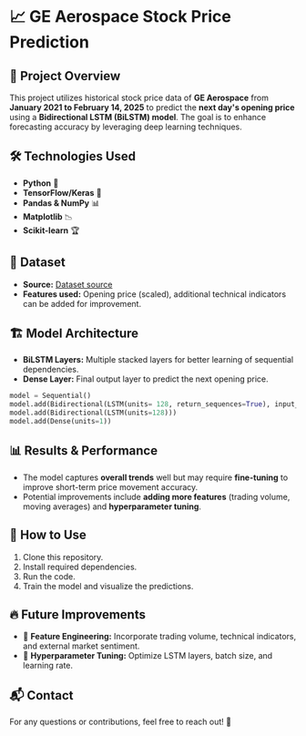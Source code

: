 # 📈 GE Aerospace Stock Price Prediction

## 📌 Project Overview
This project utilizes historical stock price data of **GE Aerospace** from **January 2021 to February 14, 2025** to predict the **next day's opening price** using a **Bidirectional LSTM (BiLSTM) model**. The goal is to enhance forecasting accuracy by leveraging deep learning techniques.

## 🛠️ Technologies Used
- **Python** 🐍
- **TensorFlow/Keras** 🤖
- **Pandas & NumPy** 📊
- **Matplotlib** 📉
- **Scikit-learn** 🏆

## 📂 Dataset
- **Source:** [Dataset source](https://www.investing.com/equities/general-electric-historical-data)
- **Features used:** Opening price (scaled), additional technical indicators can be added for improvement.

## 🏗️ Model Architecture
- **BiLSTM Layers:** Multiple stacked layers for better learning of sequential dependencies.
- **Dense Layer:** Final output layer to predict the next opening price.

```python
model = Sequential()
model.add(Bidirectional(LSTM(units= 128, return_sequences=True), input_shape=(X_train.shape[1], 1)))
model.add(Bidirectional(LSTM(units=128)))
model.add(Dense(units=1))
```

## 📊 Results & Performance
- The model captures **overall trends** well but may require **fine-tuning** to improve short-term price movement accuracy.
- Potential improvements include **adding more features** (trading volume, moving averages) and **hyperparameter tuning**.

## 🚀 How to Use
1. Clone this repository.
2. Install required dependencies.
3. Run the code.
4. Train the model and visualize the predictions.

## 🔥 Future Improvements
- 📌 **Feature Engineering:** Incorporate trading volume, technical indicators, and external market sentiment.
- 🎯 **Hyperparameter Tuning:** Optimize LSTM layers, batch size, and learning rate.

## 📬 Contact
For any questions or contributions, feel free to reach out! 🚀

